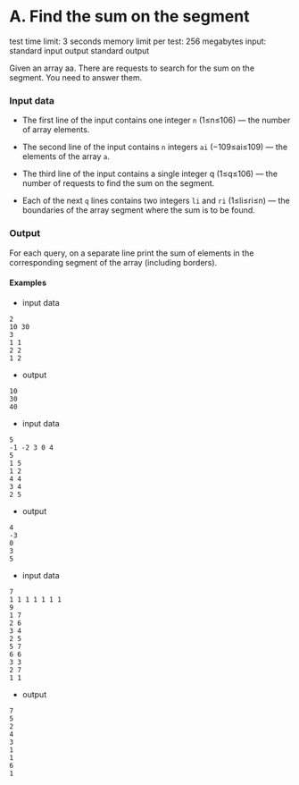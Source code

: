 # A. Find the sum on the segment

test time limit:  3 seconds
memory limit per test: 256 megabytes
input: standard input
output standard output


Given an array aa. There are requests to search for the sum on the segment. You need to answer them.

### Input data

- The first line of the input contains one integer `n` (1≤n≤106) — the number of array elements.

- The second line of the input contains `n` integers `ai` (−109≤ai≤109) — the elements of the array `a`.

- The third line of the input contains a single integer q (1≤q≤106) — the number of requests to find the sum on the segment.

- Each of the next `q` lines contains two integers `li` and `ri` (1≤li≤ri≤n) — the boundaries of the array segment where the sum is to be found.


### Output

For each query, on a separate line print the sum of elements in the corresponding segment of the array (including borders).


#### Examples

- input data
```
2
10 30
3
1 1
2 2
1 2
```
- output
```
10
30
40
```


- input data
```
5
-1 -2 3 0 4
5
1 5
1 2
4 4
3 4
2 5
```
- output
```
4
-3
0
3
5
```

- input data
```
7
1 1 1 1 1 1 1
9
1 7
2 6
3 4
2 5
5 7
6 6
3 3
2 7
1 1
```
- output
```
7
5
2
4
3
1
1
6
1
```